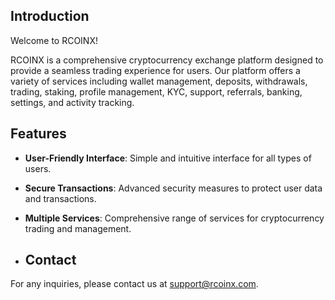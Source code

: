 ## Introduction

Welcome to RCOINX! 

RCOINX is a comprehensive cryptocurrency exchange platform designed to provide a seamless trading experience for users. Our platform offers a variety of services including wallet management, deposits, withdrawals, trading, staking, profile management, KYC, support, referrals, banking, settings, and activity tracking. 

## Features

- **User-Friendly Interface**: Simple and intuitive interface for all types of users.
- **Secure Transactions**: Advanced security measures to protect user data and transactions.
- **Multiple Services**: Comprehensive range of services for cryptocurrency trading and management.

- ## Contact

For any inquiries, please contact us at support@rcoinx.com.

